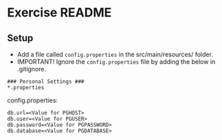 # Exercise README

## Setup
- Add a file called `config.properties` in the src/main/resources/ folder.
- IMPORTANT! Ignore the `config.properties` file by adding the below in .gitignore.
```
### Personal Settings ###
*.properties
```

config.properties:  
```
db.url=<Value for PGHOST>
db.user=<Value for PGUSER>
db.password=<Value for PGPASSWORD>
db.database=<Value for PGDATABASE>
```